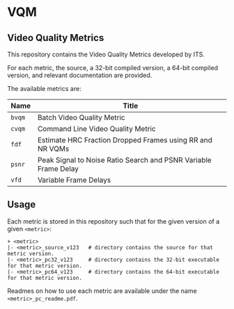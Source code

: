 # VQM
## Video Quality Metrics
This repository contains the Video Quality Metrics developed by ITS.

For each metric, the source, a 32-bit compiled version, a 64-bit compiled version, and relevant documentation are provided. 

The available metrics are:

| Name | Title |
| ---- | ----- |
| `bvqm` | Batch Video Quality Metric |
| `cvqm` | Command Line Video Quality Metric |
| `fdf` | Estimate HRC Fraction Dropped Frames using RR and NR VQMs |
| `psnr` | Peak Signal to Noise Ratio Search and PSNR Variable Frame Delay |
| `vfd` | Variable Frame Delays |

## Usage

Each metric is stored in this repository such that for the given version of a given `<metric>`:
``` 
+ <metric>
|- <metric>_source_v123   # directory contains the source for that metric version.
|- <metric>_pc32_v123     # directory contains the 32-bit executable for that metric version. 
|- <metric>_pc64_v123     # directory contains the 64-bit executable for that metric version.
```

Readmes on how to use each metric are available under the name `<metric>_pc_readme.pdf`.